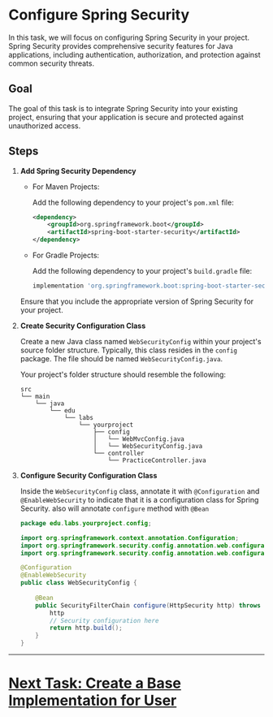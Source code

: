 # Configure Spring Security

In this task, we will focus on configuring Spring Security in your project. Spring Security provides comprehensive security features for Java applications, including authentication, authorization, and protection against common security threats.

## Goal

The goal of this task is to integrate Spring Security into your existing project, ensuring that your application is secure and protected against unauthorized access.

## Steps

1. **Add Spring Security Dependency**

    - For Maven Projects:

      Add the following dependency to your project's `pom.xml` file:

      ```xml
      <dependency>
          <groupId>org.springframework.boot</groupId>
          <artifactId>spring-boot-starter-security</artifactId>
      </dependency>
      ```

    - For Gradle Projects:

      Add the following dependency to your project's `build.gradle` file:

      ```groovy
      implementation 'org.springframework.boot:spring-boot-starter-security'
      ```

   Ensure that you include the appropriate version of Spring Security for your project.

2. **Create Security Configuration Class**

   Create a new Java class named `WebSecurityConfig` within your project's source folder structure. Typically, this class resides in the `config` package. The file should be named `WebSecurityConfig.java`.

   Your project's folder structure should resemble the following:

   ```
   src
   └── main
       └── java
           └── edu
               └── labs
                   └── yourproject
                       ├── config
                       │   └── WebMvcConfig.java
                       │   └── WebSecurityConfig.java
                       └── controller
                           └── PracticeController.java
   ```

3. **Configure Security Configuration Class**

   Inside the `WebSecurityConfig` class, annotate it with `@Configuration` and `@EnableWebSecurity` to indicate that it is a configuration class for Spring Security. also will annotate `configure` method with `@Bean`

   ```java
   package edu.labs.yourproject.config;

   import org.springframework.context.annotation.Configuration;
   import org.springframework.security.config.annotation.web.configuration.EnableWebSecurity;
   import org.springframework.security.config.annotation.web.configuration.WebSecurityConfigurerAdapter;

   @Configuration
   @EnableWebSecurity
   public class WebSecurityConfig {
       
       @Bean
       public SecurityFilterChain configure(HttpSecurity http) throws Exception {
           http
           // Security configuration here
           return http.build();
       }
   }
   ```

---

# [Next Task: Create a Base Implementation for User](base-implementation-user.md)
